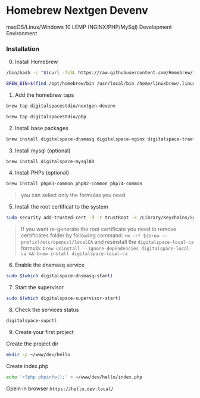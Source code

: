 # Homebrew Nextgen Devenv
macOS/Linux/Windows 10 LEMP (NGINX/PHP/MySql) Development Environment



### Installation
0. Install Homebrew
```bash
/bin/bash -c "$(curl -fsSL https://raw.githubusercontent.com/Homebrew/install/HEAD/install.sh)"
```
```bash
BREW_BIN=$(find /opt/homebrew/bin /usr/local/bin /home/linuxbrew/.linuxbrew/bin -name "brew" 2> /dev/null); (echo; echo 'eval "$(${BREW_BIN} shellenv)"') >> $HOME/.zprofile; eval "$(${BREW_BIN} shellenv)"
```

1. Add the homebrew taps
```bash
brew tap digitalspacestdio/nextgen-devenv
```
```bash
brew tap digitalspacestdio/php
```


2. Install base packages
```bash
brew install digitalspace-dnsmasq digitalspace-nginx digitalspace-traefik digitalspace-supervisor
```
3. Install mysql (optional)
```bash
brew install digitalspace-mysql80
```
4. Install PHPs (optional)
```bash
brew install php83-common php82-common php74-common
```
> you can select only the formulas you need

5. Install the root certificat to the system
```bash
sudo security add-trusted-cert -d -r trustRoot -k /Library/Keychains/System.keychain $(brew --prefix)/etc/openssl/localCa/root_ca.crt
```
> If you want re-generate the root certificate you need to remove certificates folder by following command: `rm -rf $(brew --prefix)/etc/openssl/localCA`
> and resinstall the `digitalspace-local-ca` formula: `brew uninstall --ignore-dependencies digitalspace-local-ca && brew install digitalspace-local-ca`

6. Enable the dnsmasq service
```bash
sudo $(which digitalspace-dnsmasq-start)
```

7. Start the supervisor
```bash
sudo $(which digitalspace-supervisor-start)
```

8. Check the services status
```bash
digitalspace-supctl
```
9. Create your first project

Create the project dir
```bash
mkdir -p ~/www/dev/hello
```

Create index.php
```bash
echo '<?php phpinfo();' > ~/www/dev/hello/index.php
```

Opein in browser `https://hello.dev.local/`

